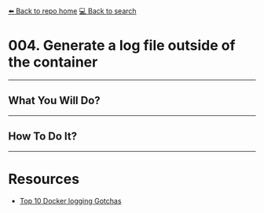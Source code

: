 [⬅️ Back to repo home](https://github.com/Blankscreen-exe/docker-practice) [💻 Back to search](https://blankscreen-exe.github.io/docker-practice/)

# 004. Generate a log file outside of the container

- - -

## What You Will Do?

- - -

## How To Do It?

- - - 

# Resources

- [Top 10 Docker logging Gotchas](https://sematext.com/blog/top-10-docker-logging-gotchas/)
